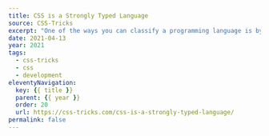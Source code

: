 ```yaml
---
title: CSS is a Strongly Typed Language
source: CSS-Tricks
excerpt: "One of the ways you can classify a programming language is by how strongly or weakly typed it is"
date: 2021-04-13
year: 2021
tags:
  - css-tricks
  - css
  - development
eleventyNavigation:
  key: {{ title }}
  parent: {{ year }}
  order: 20
  url: https://css-tricks.com/css-is-a-strongly-typed-language/
permalink: false
---
```

